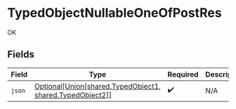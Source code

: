 # TypedObjectNullableOneOfPostRes

OK


## Fields

| Field                                                                                                        | Type                                                                                                         | Required                                                                                                     | Description                                                                                                  |
| ------------------------------------------------------------------------------------------------------------ | ------------------------------------------------------------------------------------------------------------ | ------------------------------------------------------------------------------------------------------------ | ------------------------------------------------------------------------------------------------------------ |
| `json`                                                                                                       | [Optional[Union[shared.TypedObject1, shared.TypedObject2]]](../../models/shared/typedobjectnullableoneof.md) | :heavy_check_mark:                                                                                           | N/A                                                                                                          |
